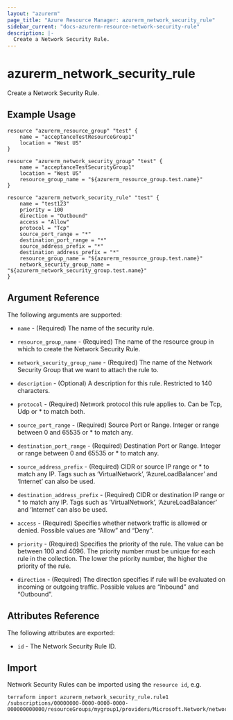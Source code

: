 ```yaml
---
layout: "azurerm"
page_title: "Azure Resource Manager: azurerm_network_security_rule"
sidebar_current: "docs-azurerm-resource-network-security-rule"
description: |-
  Create a Network Security Rule.
---
```


# azurerm\_network\_security\_rule

Create a Network Security Rule.

## Example Usage

```
resource "azurerm_resource_group" "test" {
    name = "acceptanceTestResourceGroup1"
    location = "West US"
}

resource "azurerm_network_security_group" "test" {
    name = "acceptanceTestSecurityGroup1"
    location = "West US"
    resource_group_name = "${azurerm_resource_group.test.name}"
}

resource "azurerm_network_security_rule" "test" {
	name = "test123"
    priority = 100
    direction = "Outbound"
    access = "Allow"
    protocol = "Tcp"
    source_port_range = "*"
    destination_port_range = "*"
    source_address_prefix = "*"
    destination_address_prefix = "*"
    resource_group_name = "${azurerm_resource_group.test.name}"
    network_security_group_name = "${azurerm_network_security_group.test.name}"
}
```

## Argument Reference

The following arguments are supported:

* `name` - (Required) The name of the security rule.

* `resource_group_name` - (Required) The name of the resource group in which to
    create the Network Security Rule.

* `network_security_group_name` - (Required) The name of the Network Security Group that we want to attach the rule to.

* `description` - (Optional) A description for this rule. Restricted to 140 characters.

* `protocol` - (Required) Network protocol this rule applies to. Can be Tcp, Udp or * to match both.

* `source_port_range` - (Required) Source Port or Range. Integer or range between 0 and 65535 or * to match any.

* `destination_port_range` - (Required) Destination Port or Range. Integer or range between 0 and 65535 or * to match any.

* `source_address_prefix` - (Required) CIDR or source IP range or * to match any IP. Tags such as ‘VirtualNetwork’, ‘AzureLoadBalancer’ and ‘Internet’ can also be used.

* `destination_address_prefix` - (Required) CIDR or destination IP range or * to match any IP. Tags such as ‘VirtualNetwork’, ‘AzureLoadBalancer’ and ‘Internet’ can also be used.

* `access` - (Required) Specifies whether network traffic is allowed or denied. Possible values are “Allow” and “Deny”.

* `priority` - (Required) Specifies the priority of the rule. The value can be between 100 and 4096. The priority number must be unique for each rule in the collection. The lower the priority number, the higher the priority of the rule.

* `direction` - (Required) The direction specifies if rule will be evaluated on incoming or outgoing traffic. Possible values are “Inbound” and “Outbound”.

## Attributes Reference

The following attributes are exported:

* `id` - The Network Security Rule ID.


## Import

Network Security Rules can be imported using the `resource id`, e.g.

```
terraform import azurerm_network_security_rule.rule1 /subscriptions/00000000-0000-0000-0000-000000000000/resourceGroups/mygroup1/providers/Microsoft.Network/networkSecurityGroups/mySecurityGroup/securityRules/rule1
```